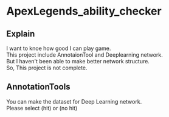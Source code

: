 # ApexLegends_ability_checker
## Explain
I want to knoe how good I can play game.<br>
This project include AnnotaionTool and Deeplearning network.<br>
But I haven't been able to make better network structure.<br>
So, This project is not complete.<br>

## AnnotationTools
You can make the dataset for Deep Learning network.<br>
Please select (hit) or (no hit)<br>
